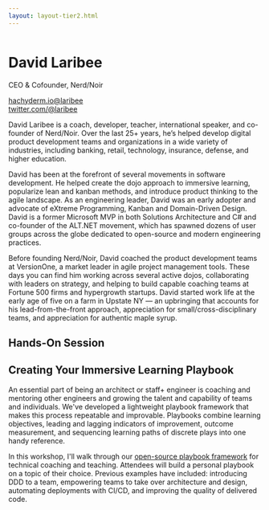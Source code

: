 ```yaml
---
layout: layout-tier2.html
---
```

<div class="container section featured-speaker">
   <div class="row">
     <div class="col-xs-12 col-sm-2 new-img-container">
       <img class="new-speaker-page-img david-laribee" />
       </div>
     <div class="col-xs-12 col-sm-10 copy-container">
       <h1 class="speaker-header">David Laribee</h1>
       <span class="speaker-subtitle">CEO & Cofounder, Nerd/Noir</span>
       <p><a class="speaker-handle" href="https://mastodon.social/@laribee@hachyderm.io" target="_blank">hachyderm.io@laribee</a>
       <br>
       <a href="https://twitter.com/@laribee" target="_blank">twitter.com/@laribee</a></p>
       <p>David Laribee is a coach, developer, teacher, international speaker, and co-founder of Nerd/Noir. Over the last 25+ years, he’s helped develop digital product development teams and organizations in a wide variety of industries, including banking, retail, technology, insurance, defense, and higher education.</p>
        <p>David has been at the forefront of several movements in software development. He helped create the dojo approach to immersive learning, popularize lean and kanban methods, and introduce product thinking to the agile landscape. As an engineering leader, David was an early adopter and advocate of eXtreme Programming, Kanban and Domain-Driven Design. David is a former Microsoft MVP in both Solutions Architecture and C# and co-founder of the ALT.NET movement, which has spawned dozens of user groups across the globe dedicated to open-source and modern engineering practices.</p>
        <p>Before founding Nerd/Noir, David coached the product development teams at VersionOne, a market leader in agile project management tools. These days you can find him working across several active dojos, collaborating with leaders on strategy, and helping to build capable coaching teams at Fortune 500 firms and hypergrowth startups. David started work life at the early age of five on a farm in Upstate NY — an upbringing that accounts for his lead-from-the-front approach, appreciation for small/cross-disciplinary teams, and appreciation for authentic maple syrup.</p>
       <h2>Hands-On Session</h2>
        <h2 class="gold">Creating Your Immersive Learning Playbook</h2>
       <p>An essential part of being an architect or staff+ engineer is coaching and mentoring other engineers and growing the talent and capability of teams and individuals. We've developed a lightweight playbook framework that makes this process repeatable and improvable. Playbooks combine learning objectives, leading and lagging indicators of improvement, outcome measurement, and sequencing learning paths of discrete plays into one handy reference.</p> 
        <p>In this workshop, I'll walk through our <a href="https://nerdnoir.com/playbooks" target="_blank">open-source playbook framework</a> for technical coaching and teaching. Attendees will build a personal playbook on a topic of their choice. Previous examples have included: introducing DDD to a team, empowering teams to take over architecture and design, automating deployments with CI/CD, and improving the quality of delivered code.</p>
     </div>
   </div>
 </div>
